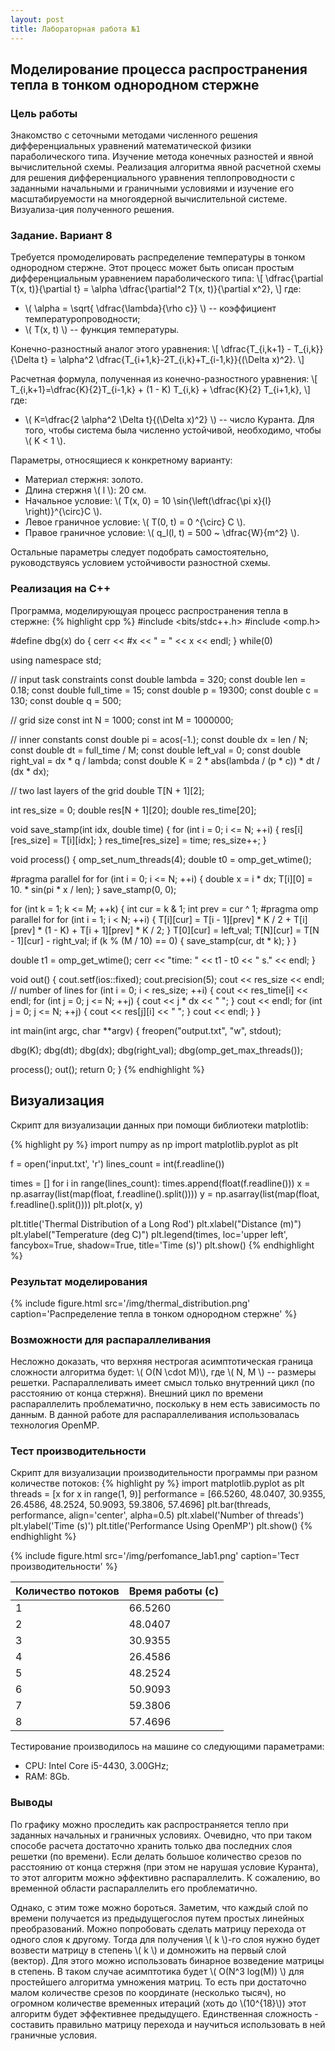 ```yaml
---
layout: post
title: Лабораторная работа №1
---
```


## Моделирование процесса распространения тепла в тонком однородном стержне

### Цель работы

Знакомство с сеточными методами  численного решения дифференциальных уравнений математической физики параболического типа.  Изучение  метода  конечных  разностей  и  явной  вычислительной  схемы.  Реализация  алгоритма  явной  расчетной  схемы  для  решения  дифференциального уравнения теплопроводности с заданными начальными и граничными условиями и изучение его масштабируемости на многоядерной вычислительной системе. Визуализа-ция полученного решения.

### Задание. Вариант 8

Требуется промоделировать распределение температуры в тонком однородном стержне.
Этот процесс может быть описан простым дифференциальным уравнением параболического типа:
\\[
\dfrac{\partial T(x, t)}{\partial t} = \alpha \dfrac{\partial^2 T(x, t)}{\partial x^2},
\\]
где:

* \\( \alpha = \sqrt{ \dfrac{\lambda}{\rho c}} \\) -- коэффициент температуропроводности;
* \\( T(x, t) \\) -- функция температуры.

Конечно-разностный аналог этого уравнения:
\\[
\dfrac{T_{i,k+1} - T_{i,k}}{\Delta t} = \alpha^2 \dfrac{T_{i+1,k}-2T_{i,k}+T_{i-1,k}}{(\Delta x)^2}.
\\]

Расчетная формула, полученная из конечно-разностного уравнения:
\\[
T_{i,k+1}=\dfrac{K}{2}T_{i-1,k} + (1 - K) T_{i,k} + \dfrac{K}{2} T_{i+1,k},
\\]
где:

* \\( K=\dfrac{2 \alpha^2 \Delta t}{(\Delta x)^2} \\) -- число Куранта. Для того, чтобы система была численно устойчивой, необходимо, чтобы \\( K < 1 \\).

Параметры, относящиеся к конкретному варианту:

* Материал стержня: золото.
* Длина стержня \\( l \\): 20 см.
* Начальное условие: \\( T(x, 0) = 10 \sin{\left(\dfrac{\pi x}{l} \right)}^{\circ}C \\).
* Левое граничное условие: \\( T(0, t) = 0 ^{\circ} C \\).
* Правое граничное условие: \\( q_l(l, t) = 500 ~ \dfrac{W}{m^2} \\).

Остальные параметры следует подобрать самостоятельно, руководствуясь условием устойчивости разностной схемы.

### Реализация на C++
Программа, моделирующуая процесс распространения тепла в стержне:
{% highlight cpp %}
#include <bits/stdc++.h>
#include <omp.h>

#define dbg(x) do { cerr << #x << " = " << x << endl; } while(0)

using namespace std;

// input task constraints
const double lambda = 320;
const double len = 0.18;
const double full_time = 15;
const double p = 19300;
const double c = 130;
const double q = 500;

// grid size
const int N = 1000;
const int M = 1000000;

// inner constants
const double pi = acos(-1.);
const double dx = len / N;
const double dt = full_time / M;
const double left_val = 0;
const double right_val = dx * q / lambda;
const double K = 2 * abs(lambda / (p * c)) * dt / (dx * dx);

// two last layers of the grid
double T[N + 1][2];

int res_size = 0;
double res[N + 1][20];
double res_time[20];

void save_stamp(int idx, double time) {
  for (int i = 0; i <= N; ++i) {
    res[i][res_size] = T[i][idx];
  }
  res_time[res_size] = time;
  res_size++;
}

void process() {
  omp_set_num_threads(4);
  double t0 = omp_get_wtime();

  #pragma parallel for
  for (int i = 0; i <= N; ++i) {
    double x = i * dx;
    T[i][0] = 10. * sin(pi * x / len);
  }
  save_stamp(0, 0);
  
  for (int k = 1; k <= M; ++k) {
    int cur = k & 1;
    int prev = cur ^ 1;
    #pragma omp parallel for
    for (int i = 1; i < N; ++i) {
      T[i][cur] = T[i - 1][prev] * K / 2 +
                  T[i][prev] * (1 - K) +
                  T[i + 1][prev] * K / 2;
    }
    T[0][cur] = left_val;
    T[N][cur] = T[N - 1][cur] - right_val;
    if (k % (M / 10) == 0) {
      save_stamp(cur, dt * k);
    }
  }

  double t1 = omp_get_wtime();
  cerr << "time: " << t1 - t0 << " s." << endl;
}

void out() {
  cout.setf(ios::fixed);
  cout.precision(5);
  cout << res_size << endl; // number of lines
  for (int i = 0; i < res_size; ++i) {
    cout << res_time[i] << endl;
    for (int j = 0; j <= N; ++j) {
      cout << j * dx << " ";
    }
    cout << endl;
    for (int j = 0; j <= N; ++j) {
      cout << res[j][i] << " ";
    }
    cout << endl;
  }
}

int main(int argc, char **argv) {
  freopen("output.txt", "w", stdout);
  
  dbg(K);
  dbg(dt);
  dbg(dx);
  dbg(right_val);
  dbg(omp_get_max_threads());

  process();
  out();
  return 0;
}
{% endhighlight %}

## Визуализация

Скрипт для визуализации данных при помощи библиотеки matplotlib:

{% highlight py %}
import numpy as np
import matplotlib.pyplot as plt

f = open('input.txt', 'r')
lines_count = int(f.readline())

times = []
for i in range(lines_count):
    times.append(float(f.readline()))
    x = np.asarray(list(map(float, f.readline().split())))
    y = np.asarray(list(map(float, f.readline().split())))
    plt.plot(x, y)

plt.title('Thermal Distribution of a Long Rod')
plt.xlabel("Distance (m)")
plt.ylabel("Temperature (deg C)")
plt.legend(times, loc='upper left', fancybox=True, shadow=True, title='Time (s)')
plt.show()
{% endhighlight %}

### Результат моделирования

{% include figure.html src='/img/thermal_distribution.png' caption='Распределение тепла в тонком однородном стержне' %}

### Возможности для распараллеливания

Несложно доказать, что верхняя нестрогая асимптотическая граница сложности алгоритма будет: \\( O(N \cdot M)\\), где \\( N, M \\) -- размеры решетки.
Распараллеливать имеет смысл только внутренний цикл (по расстоянию от конца стержня).
Внешний цикл по времени распараллелить проблематично, поскольку в нем есть зависимость по данным.
В данной работе для распараллеливания использовалась технология OpenMP.

### Тест производительности

Скрипт для визуализации производительности программы при разном количестве потоков:
{% highlight py %}
import matplotlib.pyplot as plt
threads = [x for x in range(1, 9)]
performance = [66.5260, 48.0407, 30.9355, 26.4586, 48.2524, 50.9093, 59.3806, 57.4696]
plt.bar(threads, performance, align='center', alpha=0.5)
plt.xlabel('Number of threads')
plt.ylabel('Time (s)')
plt.title('Performance Using OpenMP')
plt.show()
{% endhighlight %}

{% include figure.html src='/img/perfomance_lab1.png' caption='Тест производительности' %}

| Количество потоков   | Время работы (с) |
| -------------------- | ---------------|
| 1                    | 66.5260        |
| 2                    | 48.0407        |
| 3                    | 30.9355        |
| 4                    | 26.4586        |
| 5                    | 48.2524        |
| 6                    | 50.9093        |
| 7                    | 59.3806        |
| 8                    | 57.4696        |

Тестирование производилось на машине со следующими параметрами:

* CPU: Intel Core i5-4430, 3.00GHz;
* RAM: 8Gb.

### Выводы

По графику можно проследить как распространяется тепло при заданных начальных и граничных условиях.
Очевидно, что при таком способе расчета достаточно хранить только два последних слоя решетки (по времени).
Если делать большое количество срезов по расстоянию от конца стержня (при этом не нарушая условие Куранта), то этот алгоритм можно эффективно распараллелить.
К сожалению, во временной области распараллелить его проблематично.

Однако, с этим тоже можно бороться. Заметим, что каждый слой по времени получается из предыдущегослоя путем простых линейных преобразований. Можно попробовать сделать матрицу перехода от одного слоя к другому. Тогда для получения \\( k \\)-го слоя нужно будет возвести матрицу в степень \\( k \\) и домножить на первый слой (вектор). Для этого можно использовать бинарное возведение матрицы в степень. В таком случае асимптотика будет \\( O(N^3 log(M)) \\) для простейшего алгоритма умножения матриц. То есть при достаточно малом количестве срезов по координате (несколько тысяч), но огромном количестве временных итераций (хоть до \\(10^{18}\\)) этот алгоритм будет эффективнее предыдущего. Единственная сложность - составить правильно матрицу перехода и научиться использовать в ней граничные условия.